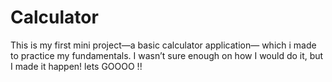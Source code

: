 # Calculator
This is my first mini project—a basic calculator application— which i made to practice my fundamentals. I wasn’t sure enough on how I would do it, but I made it happen! lets GOOOO !!
